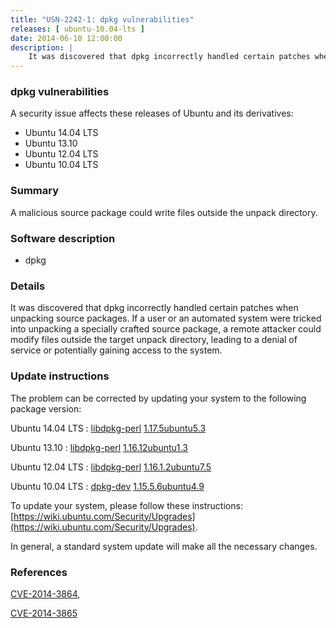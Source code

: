 ```yaml
---
title: "USN-2242-1: dpkg vulnerabilities"
releases: [ ubuntu-10.04-lts ]
date: 2014-06-10 12:00:00
description: |
    It was discovered that dpkg incorrectly handled certain patches when unpacking source packages. If a user or an automated system were tricked into unpacking a specially crafted source package, a remote attacker could modify files outside the target unpack directory, leading to a denial of service or potentially gaining access to the system. 
--- 
```

 
### dpkg vulnerabilities

A security issue affects these releases of Ubuntu and its derivatives:

* Ubuntu 14.04 LTS
* Ubuntu 13.10
* Ubuntu 12.04 LTS
* Ubuntu 10.04 LTS

### Summary

A malicious source package could write files outside the unpack directory. 

### Software description

* dpkg 

### Details

It was discovered that dpkg incorrectly handled certain patches when unpacking source packages. If a user or an automated system were tricked into unpacking a specially crafted source package, a remote attacker could modify files outside the target unpack directory, leading to a denial of service or potentially gaining access to the system. 

### Update instructions

The problem can be corrected by updating your system to the following package version:

Ubuntu 14.04 LTS
 : [libdpkg-perl](https://launchpad.net/ubuntu/+source/dpkg) <span> [1.17.5ubuntu5.3](https://launchpad.net/ubuntu/+source/dpkg/1.17.5ubuntu5.3) </span> 

Ubuntu 13.10
 : [libdpkg-perl](https://launchpad.net/ubuntu/+source/dpkg) <span> [1.16.12ubuntu1.3](https://launchpad.net/ubuntu/+source/dpkg/1.16.12ubuntu1.3) </span> 

Ubuntu 12.04 LTS
 : [libdpkg-perl](https://launchpad.net/ubuntu/+source/dpkg) <span> [1.16.1.2ubuntu7.5](https://launchpad.net/ubuntu/+source/dpkg/1.16.1.2ubuntu7.5) </span> 

Ubuntu 10.04 LTS
 : [dpkg-dev](https://launchpad.net/ubuntu/+source/dpkg) <span> [1.15.5.6ubuntu4.9](https://launchpad.net/ubuntu/+source/dpkg/1.15.5.6ubuntu4.9) </span> 

To update your system, please follow these instructions: [https://wiki.ubuntu.com/Security/Upgrades](https://wiki.ubuntu.com/Security/Upgrades).

In general, a standard system update will make all the necessary changes. 

### References

 [CVE-2014-3864](http://people.ubuntu.com/~ubuntu-security/cve/CVE-2014-3864), 

 [CVE-2014-3865](http://people.ubuntu.com/~ubuntu-security/cve/CVE-2014-3865)
 

